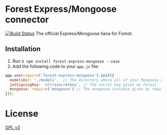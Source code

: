# Forest Express/Mongoose connector
[![Build Status](https://travis-ci.org/ForestAdmin/forest-express-mongoose.svg?branch=master)](https://travis-ci.org/ForestAdmin/forest-express-mongoose)
The official Express/Mongoose liana for Forest.

## Installation

1. Run `$ npm install forest-express-mongoose --save`
2. Add the following code to your `app.js` file:
```javascript
app.use(require('forest-express-mongoose').init({
  modelsDir: './models',  // The directory where all of your Mongoose models are defined.
  jwtSigningKey: 'ultrasecretkey', // The secret key given my Forest.
  mongoose: require('mongoose') // The mongoose instance given by require('mongoose').
}));
```

# License

[GPL v3](https://github.com/SeyZ/forest-express-mongoose/blob/master/LICENSE)
